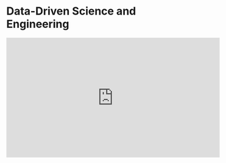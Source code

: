 # Data-Driven Science and Engineering

<iframe width="560" height="315" src="https://www.youtube.com/embed/videoseries?list=PLMrJAkhIeNNRpsRhXTMt8uJdIGz9-X_1-" title="YouTube video player" frameborder="0" allow="accelerometer; autoplay; clipboard-write; encrypted-media; gyroscope; picture-in-picture" allowfullscreen></iframe>